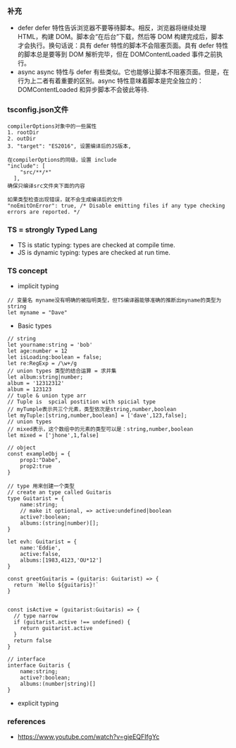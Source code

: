 ### 补充
- defer defer 特性告诉浏览器不要等待脚本。相反，浏览器将继续处理 HTML，构建 DOM。脚本会“在后台”下载，然后等 DOM 构建完成后，脚本才会执行。换句话说：具有 defer 特性的脚本不会阻塞页面。具有 defer 特性的脚本总是要等到 DOM 解析完毕，但在 DOMContentLoaded 事件之前执行。
- async async 特性与 defer 有些类似。它也能够让脚本不阻塞页面。但是，在行为上二者有着重要的区别。async 特性意味着脚本是完全独立的：DOMContentLoaded 和异步脚本不会彼此等待.
### tsconfig.json文件
```
compilerOptions对象中的一些属性
1. rootDir 
2. outDir
3. "target": "ES2016", 设置编译后的JS版本,

在compilerOptions的同级，设置 include
"include": [
    "src/**/*"
  ],
确保只编译src文件夹下面的内容

如果类型检查出现错误，就不会生成编译后的文件
"noEmitOnError": true, /* Disable emitting files if any type checking errors are reported. */
```

### TS = strongly Typed Lang
- TS is static typing: types are checked at compile time.
- JS is dynamic typing: types are checked at run time.

### TS concept
- implicit typing
```TS
// 变量名 myname没有明确的被指明类型，但TS编译器能够准确的推断出myname的类型为string
let myname = "Dave"
```
- Basic types
```TS
// string
let yourname:string = 'bob'
let age:number = 12
let isLoading:boolean = false;
let re:RegExp = /\w+/g
// union types 类型的结合运算 = 求并集
let album:string|number;
album = '12312312'
album = 123123
// tuple & union type arr
// Tuple is  spcial postition with spicial type
// myTumple表示共三个元素，类型依次是string,number,boolean
let myTuple:[string,number,boolean] = ['dave',123,false];
// union types
// mixed表示，这个数组中的元素的类型可以是：string,number,boolean
let mixed = ['jhone',1,false]

// object
const exampleObj = {
    prop1:"Dabe",
    prop2:true
}

// type 用来创建一个类型
// create an type called Guitaris
type Guitarist = {
    name:string;
    // make it optional, => active:undefined|boolean
    active?:boolean;
    albums:(string|number)[];
}

let evh: Guitarist = {
    name:'Eddie',
    active:false,
    albums:[1983,4123,'OU*12']
}

const greetGuitaris = (guitaris: Guitarist) => {
  return `Hello ${guitaris}!`
}


const isActive = (guitarist:Guitaris) => {
  // type narrow
  if (guitarist.active !== undefined) {
    return guitarist.active
  }
  return false
}

// interface
interface Guitaris {
    name:string;
    active?:boolean;
    albums:(number|string)[]
} 
```
- explicit typing
### references
- https://www.youtube.com/watch?v=gieEQFIfgYc